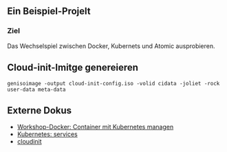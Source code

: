 ## Ein Beispiel-Projelt ##

### Ziel ###

Das Wechselspiel zwischen Docker, Kubernets und Atomic ausprobieren.


## Cloud-init-Imitge genereieren ##
```
genisoimage -output cloud-init-config.iso -volid cidata -joliet -rock user-data meta-data
```

## Externe Dokus ##

* [Workshop-Docker: Container mit Kubernetes managen](http://www.admin-magazin.de/Das-Heft/2015/03/Workshop-Docker-Container-mit-Kubernetes-managen)
* [Kubernetes: services](http://kubernetes.io/v1.0/docs/user-guide/services.html)
* [cloudinit](https://cloudinit.readthedocs.org/en/latest/)
